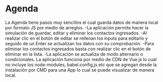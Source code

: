 # Agenda

La Agenda tiene pasos muy sencillos el cual guarda datos de manera local por formato JS por medio de arreglos.
-La aplicación permite hacer la simulación de guardar, editar y eliminar los contactos ingresados.
-Al realizar clic en el botón de editar se rellenan los inputs para editarlo y seguido de un Enter 
 se actualizan los datos con su comprobación. 
-Para eliminar los contactos ingresados basta con realizar clic en el botón de eliminar en la lista.
-La aplicación se actualiza de modo alternario o condicionales.
La aplicación funciona por medio de CDN de Vue.js lo cual no incluye los node-modules, babel.config,js etc que se agregan desde la instalación 
por CMD para una App lo cual se puede visualizar de manera local.
